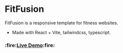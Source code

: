 # FitFusion

FitFusion is a responsive template for fitness websites.

- Made with React + Vite, tailwindcss, typescript.

<h3>:fire:<a href="https://srk-fitfusion.netlify.app/" target="_blank"><b>Live Demo</b></a>:fire:</h3>

